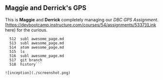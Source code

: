 ## Maggie and Derrick's GPS

This is **Maggie** and **Derrick** completely managing our *DBC GPS Assignment*.
[https://devbootcamp.instructure.com/courses/54/assignments/5337](Link here) for the curious.

``` 511  subl awesome_page.md
  512  subl awesome_page.md
  513  subl awesome_page.md
  514  atom awesome_page.md
  515  ls
  516  subl awesome_page.md
  517  git branch
  518  history```

![inception](./screenshot.png)